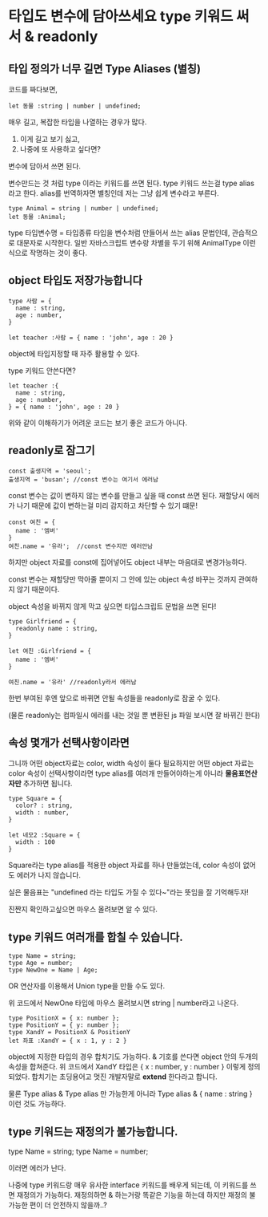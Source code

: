 # 타입도 변수에 담아쓰세요 type 키워드 써서 & readonly

## 타입 정의가 너무 길면 Type Aliases (별칭)

코드를 짜다보면,

```
let 동물 :string | number | undefined;
```

매우 길고, 복잡한 타입을 나열하는 경우가 많다.

1. 이게 길고 보기 싫고,
2. 나중에 또 사용하고 싶다면?

변수에 담아서 쓰면 된다.

변수만드는 것 처럼 type 이라는 키워드를 쓰면 된다.
type 키워드 쓰는걸 type alias 라고 한다.
alias를 번역하자면 별칭인데 저는 그냥 쉽게 변수라고 부른다.

```
type Animal = string | number | undefined;
let 동물 :Animal;
```

type 타입변수명 = 타입종류
타입을 변수처럼 만들어서 쓰는 alias 문법인데, 관습적으로 대문자로 시작한다.
일반 자바스크립트 변수랑 차별을 두기 위해 AnimalType 이런 식으로 작명하는 것이 좋다.

## object 타입도 저장가능합니다

```
type 사람 = {
  name : string,
  age : number,
}

let teacher :사람 = { name : 'john', age : 20 }
```

object에 타입지정할 때 자주 활용할 수 있다.

type 키워드 안쓴다면?

```
let teacher :{
  name : string,
  age : number,
} = { name : 'john', age : 20 }
```

위와 같이 이해하기가 어려운 코드는 보기 좋은 코드가 아니다.

## readonly로 잠그기

```
const 출생지역 = 'seoul';
출생지역 = 'busan'; //const 변수는 여기서 에러남
```

const 변수는 값이 변하지 않는 변수를 만들고 싶을 때 const 쓰면 된다.
재할당시 에러가 나기 때문에 값이 변하는걸 미리 감지하고 차단할 수 있기 떄문!

```
const 여친 = {
  name : '엠버'
}
여친.name = '유라';  //const 변수지만 에러안남
```

하지만 object 자료를 const에 집어넣어도 object 내부는 마음대로 변경가능하다.

const 변수는 재할당만 막아줄 뿐이지 그 안에 있는 object 속성 바꾸는 것까지 관여하지 않기 때문이다.

object 속성을 바뀌지 않게 막고 싶으면 타입스크립트 문법을 쓰면 된다!

```
type Girlfriend = {
  readonly name : string,
}

let 여친 :Girlfriend = {
  name : '엠버'
}

여친.name = '유라' //readonly라서 에러남
```

한번 부여된 후엔 앞으로 바뀌면 안될 속성들을 readonly로 잠굴 수 있다.

(물론 readonly는 컴파일시 에러를 내는 것일 뿐 변환된 js 파일 보시면 잘 바뀌긴 한다)

## 속성 몇개가 선택사항이라면

그니까 어떤 object자료는 color, width 속성이 둘다 필요하지만
어떤 object 자료는 color 속성이 선택사항이라면
type alias를 여러개 만들어야하는게 아니라 **물음표연산자만** 추가하면 됩니다.

```
type Square = {
  color? : string,
  width : number,
}

let 네모2 :Square = {
  width : 100
}
```

Square라는 type alias를 적용한 object 자료를 하나 만들었는데, color 속성이 없어도 에러가 나지 않습니다.

실은 물음표는 "undefined 라는 타입도 가질 수 있다~"라는 뜻임을 잘 기억해두자!

진짠지 확인하고싶으면 마우스 올려보면 알 수 있다.

## type 키워드 여러개를 합칠 수 있습니다.

```
type Name = string;
type Age = number;
type NewOne = Name | Age;
```

OR 연산자를 이용해서 Union type을 만들 수도 있다.

위 코드에서 NewOne 타입에 마우스 올려보시면 string | number라고 나온다.

```
type PositionX = { x: number };
type PositionY = { y: number };
type XandY = PositionX & PositionY
let 좌표 :XandY = { x : 1, y : 2 }
```

object에 지정한 타입의 경우 합치기도 가능하다.
& 기호를 쓴다면 object 안의 두개의 속성을 합쳐준다.
위 코드에서 XandY 타입은 { x : number, y : number } 이렇게 정의되었다.
합치기는 초딩용어고 멋진 개발자말로 **extend** 한다라고 합니다.

물론 Type alias & Type alias 만 가능한게 아니라
Type alias & { name : string } 이런 것도 가능하다.

## type 키워드는 재정의가 불가능합니다.

type Name = string;
type Name = number;

이러면 에러가 난다.

나중에 type 키워드랑 매우 유사한 interface 키워드를 배우게 되는데,
이 키워드를 쓰면 재정의가 가능하다. 재정의하면 & 하는거랑 똑같은 기능을 하는데
하지만 재정의 불가능한 편이 더 안전하지 않을까..?
